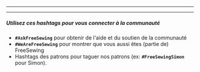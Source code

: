 - - -
- - -

##### Utilisez ces hashtags pour vous connecter à la communauté

 - **`#AskFreeSewing`** pour obtenir de l'aide et du soutien de la communauté
 - **`#WeAreFreeSewing`** pour montrer que vous aussi êtes (partie de) FreeSewing
 - Hashtags des patrons pour taguer nos patrons (ex: **`#FreeSewingSimon`** pour Simon).

